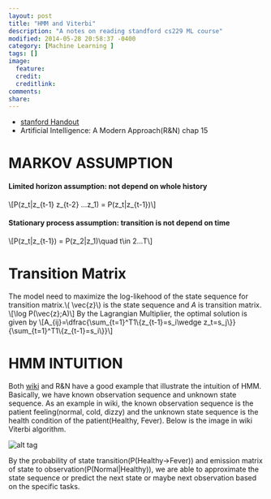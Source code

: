 ```yaml
---
layout: post
title: "HMM and Viterbi"
description: "A notes on reading standford cs229 ML course"
modified: 2014-05-28 20:58:37 -0400
category: [Machine Learning ]
tags: []
image:
  feature: 
  credit: 
  creditlink: 
comments: 
share: 
---
```

- [stanford Handout](http://cs229.stanford.edu/section/cs229-hmm.pdf)
- Artificial Intelligence: A Modern Approach(R&N) chap 15

# MARKOV ASSUMPTION

#### Limited horizon assumption: not depend on whole history 
\\[P(z\_t|z\_{t-1} z\_{t-2} ...z\_1) = P(z\_t|z\_{t-1})\\]

#### Stationary process assumption: transition is not depend on time
\\[P(z_t|z_{t-1}) = P(z_2|z_1)\quad t\in 2...T\\]

# Transition Matrix
The model need to maximize the log-likehood of the state sequence for transition matrix.\\( \vec{z}\\) is the state sequence and $A$ is transition matrix.
\\[\log P(\vec{z};A)\\]
By the Lagrangian Multiplier, the optimal solution is given by 
\\[A\_{ij}=\dfrac{\sum\_{t=1}^T1\\{z\_{t-1}=s_i\wedge z_t=s_j\\}}{\sum\_{t=1}^T1\\{z\_{t-1}=s_i\\}}\\]

# HMM INTUITION
Both [wiki](http://en.wikipedia.org/wiki/Viterbi_algorithm) and R&N have a good example that illustrate the intuition of HMM. Basically, we have known observation sequence and unknown state sequence. As an example in wiki, the known observation sequence is the patient feeling(normal, cold, dizzy) and the unknown state sequence is the health condition of the patient(Healthy, Fever). Below is the image in wiki Viterbi algorithm.

![alt tag]({{site.url}}/images/An_example_of_HMM.png)

By the probability of state transition(P(Healthy->Fever)) and emission matrix of state to observation(P(Normal|Healthy)), we are able to approximate the state sequence or predict the next state or maybe next observation based on the specific tasks.


